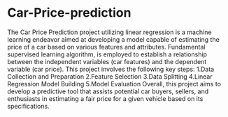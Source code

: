 # Car-Price-prediction
The Car Price Prediction project utilizing linear regression is a machine learning endeavor aimed at developing a model capable of estimating the price of a car based on various features and attributes. 
Fundamental supervised learning algorithm, is employed to establish a relationship between the independent variables (car features) and the dependent variable (car price). 
This project involves the following key steps:
1.Data Collection and Preparation
2.Feature Selection
3.Data Splitting
4.Linear Regression Model Building
5.Model Evaluation
Overall, this project aims to develop a predictive tool that assists potential car buyers, sellers, and enthusiasts in estimating a fair price for a given vehicle based on its specifications.
